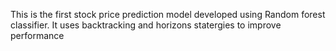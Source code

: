 This is the first stock price prediction model developed using Random forest classifier. It uses backtracking and horizons statergies to improve performance
